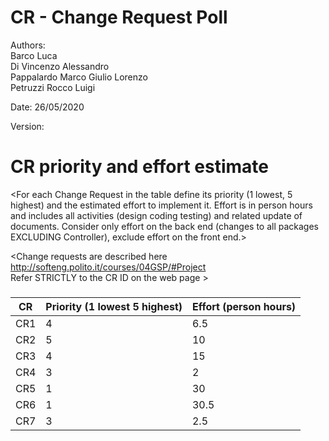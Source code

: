 # CR - Change Request Poll

Authors:<br />
Barco Luca<br />Di Vincenzo Alessandro<br />Pappalardo Marco Giulio Lorenzo<br />Petruzzi Rocco Luigi<br />

Date: 26/05/2020

Version:




# CR priority and effort estimate


<For each Change Request in the table define its priority (1 lowest, 5 highest) and the estimated effort
to implement it. Effort is in person hours and includes all activities (design coding testing) and related
update of documents. Consider only effort on the back end (changes to all packages EXCLUDING Controller), exclude effort on the front end.>

<Change requests are described here http://softeng.polito.it/courses/04GSP/#Project   
 Refer STRICTLY to the CR ID on the web page >

### 

|   CR          | Priority (1 lowest 5 highest)       |          Effort (person hours) |   
| ----------- | ------------------------------- | ---------------------------- | 
| CR1   | 4|  6.5|          
| CR2   | 5| 10| 
| CR3   | 4| 15| 
| CR4   | 3| 2| 
| CR5   | 1| 30| 
| CR6   | 1| 30.5| 
| CR7   | 3| 2.5| 
